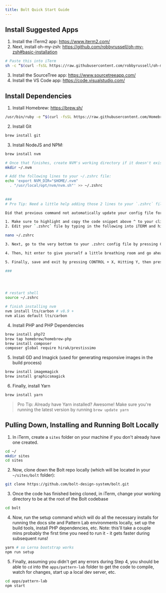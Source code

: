 ```yaml
---
title: Bolt Quick Start Guide
---
```


## Install Suggested Apps

1. Install the iTerm2 app: https://www.iterm2.com/
2. Next, install oh-my-zsh: https://github.com/robbyrussell/oh-my-zsh#basic-installation
```bash
# Paste this into iTerm
sh -c “$(curl -fsSL https://raw.githubusercontent.com/robbyrussell/oh-my-zsh/master/tools/install.sh)”
```
3. Install the SourceTree app: https://www.sourcetreeapp.com/
4. Install the VS Code app: https://code.visualstudio.com/



## Install Dependencies

1. Install Homebrew: https://brew.sh/
```bash
/usr/bin/ruby -e “$(curl -fsSL https://raw.githubusercontent.com/Homebrew/install/master/install)”
```

2. Install Git
```bash
brew install git
```

3. Install NodeJS and NPM:
```bash
brew install nvm

# Once that finishes, create NVM's working directory if it doesn't exist
mkdir ~/.nvm      

# Add the following lines to your ~/.zshrc file:
echo 'export NVM_DIR="$HOME/.nvm"
  . "/usr/local/opt/nvm/nvm.sh"' >> ~/.zshrc
  
  
###
# Pro Tip: Need a little help adding those 2 lines to your `.zshrc` file? 

Did that previous command not automatically update your config file for some reason?

1. Make sure to highlight and copy the code snippet above ^ to your clipboard ( CMD + C )
2. Edit your `.zshrc` file by typing in the following into iTERM and hitting enter: 

nano ~/.zshrc

3. Next, go to the very bottom to your .zshrc config file by pressing CONTROL + V a few times to quickly jump to the bottom of the file.

4. Then, hit enter to give yourself a little breathing room and go ahead and paste in the two lines copied from earlier ( CMD + V)

5. Finally, save and exit by pressing CONTROL + X, Hitting Y, then pressing enter to comform overwriting your .zshrc file

###



  
# restart shell
source ~/.zshrc

# finish installing nvm
nvm install lts/carbon # v8.9 +
nvm alias default lts/carbon
```

4. Install PHP and PHP Dependencies
```bash
brew install php72
brew tap homebrew/homebrew-php
brew install composer
composer global require hirak/prestissimo
```

5. Install GD and Imagick (used for generating responsive images in the build process)
```bash
brew install imagemagick
brew install graphicsmagick
```

6. Finally, install Yarn
```bash
brew install yarn
```

> Pro Tip: Already have Yarn installed? 
Awesome! Make sure you're running the latest version by running `brew update yarn`

## Pulling Down, Installing and Running Bolt Locally

1. In iTerm, create a `sites` folder on your machine if you don't already have one created.
```bash
cd ~/
mkdir sites
cd sites
```

2. Now, clone down the Bolt repo locally (which will be located in your `~/sites/bolt` folder):
```bash
git clone https://github.com/bolt-design-system/bolt.git
```

3. Once the code has finished being cloned, in iTerm, change your working directory to be at the root of the Bolt codebase
```bash
cd bolt
```

4. Now, run the setup command which will do all the necessary installs for running the docs site and Pattern Lab environments locally, set up the build tools, install PHP dependencies, etc. Note: this'll take a couple mins probably the first time you need to run it - it gets faster during subsequent runs!
```bash
yarn # so Lerna bootstrap works
npm run setup
```

5. Finally, assuming you didn't get any errors during Step 4, you should be able to `cd` into the `apps/pattern-lab` folder to get the code to compile, watch for changes, start up a local dev server, etc.
```bash
cd apps/pattern-lab
npm start
```
